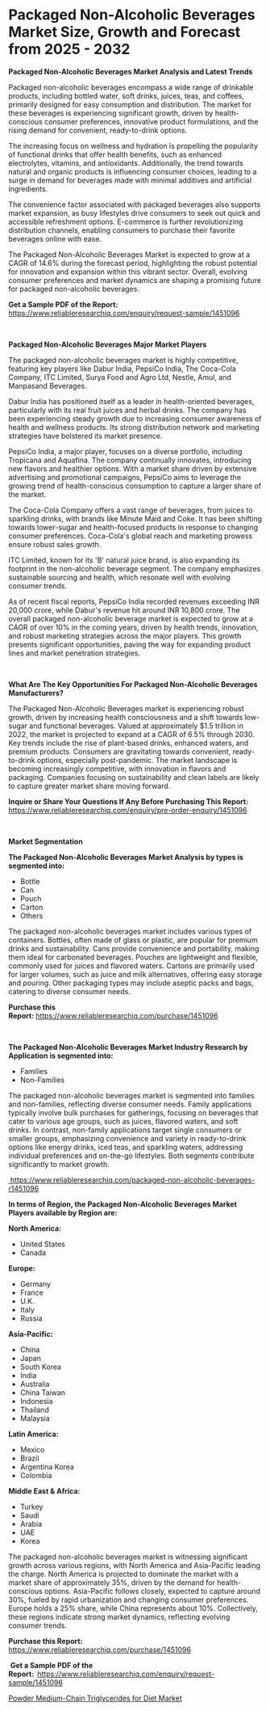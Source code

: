 <p><h1>Packaged Non-Alcoholic Beverages Market Size, Growth and Forecast from 2025 - 2032</h1></p><p><strong>Packaged Non-Alcoholic Beverages Market Analysis and Latest Trends</strong></p>
<p><p>Packaged non-alcoholic beverages encompass a wide range of drinkable products, including bottled water, soft drinks, juices, teas, and coffees, primarily designed for easy consumption and distribution. The market for these beverages is experiencing significant growth, driven by health-conscious consumer preferences, innovative product formulations, and the rising demand for convenient, ready-to-drink options. </p><p>The increasing focus on wellness and hydration is propelling the popularity of functional drinks that offer health benefits, such as enhanced electrolytes, vitamins, and antioxidants. Additionally, the trend towards natural and organic products is influencing consumer choices, leading to a surge in demand for beverages made with minimal additives and artificial ingredients. </p><p>The convenience factor associated with packaged beverages also supports market expansion, as busy lifestyles drive consumers to seek out quick and accessible refreshment options. E-commerce is further revolutionizing distribution channels, enabling consumers to purchase their favorite beverages online with ease. </p><p>The Packaged Non-Alcoholic Beverages Market is expected to grow at a CAGR of 14.6% during the forecast period, highlighting the robust potential for innovation and expansion within this vibrant sector. Overall, evolving consumer preferences and market dynamics are shaping a promising future for packaged non-alcoholic beverages.</p></p>
<p><strong>Get a Sample PDF of the Report:&nbsp;</strong> <a href="https://www.reliableresearchiq.com/enquiry/request-sample/1451096?utm_campaign=2396&utm_medium=2&utm_source=Github&utm_content=ia&utm_term=15022025&utm_id=packaged-non-alcoholic-beverages">https://www.reliableresearchiq.com/enquiry/request-sample/1451096</a></p>
<p>&nbsp;</p>
<p><strong>Packaged Non-Alcoholic Beverages Major Market Players</strong></p>
<p><p>The packaged non-alcoholic beverages market is highly competitive, featuring key players like Dabur India, PepsiCo India, The Coca-Cola Company, ITC Limited, Surya Food and Agro Ltd, Nestle, Amul, and Manpasand Beverages. </p><p>Dabur India has positioned itself as a leader in health-oriented beverages, particularly with its real fruit juices and herbal drinks. The company has been experiencing steady growth due to increasing consumer awareness of health and wellness products. Its strong distribution network and marketing strategies have bolstered its market presence.</p><p>PepsiCo India, a major player, focuses on a diverse portfolio, including Tropicana and Aquafina. The company continually innovates, introducing new flavors and healthier options. With a market share driven by extensive advertising and promotional campaigns, PepsiCo aims to leverage the growing trend of health-conscious consumption to capture a larger share of the market.</p><p>The Coca-Cola Company offers a vast range of beverages, from juices to sparkling drinks, with brands like Minute Maid and Coke. It has been shifting towards lower-sugar and health-focused products in response to changing consumer preferences. Coca-Cola's global reach and marketing prowess ensure robust sales growth.</p><p>ITC Limited, known for its 'B' natural juice brand, is also expanding its footprint in the non-alcoholic beverage segment. The company emphasizes sustainable sourcing and health, which resonate well with evolving consumer trends.</p><p>As of recent fiscal reports, PepsiCo India recorded revenues exceeding INR 20,000 crore, while Dabur's revenue hit around INR 10,800 crore. The overall packaged non-alcoholic beverage market is expected to grow at a CAGR of over 10% in the coming years, driven by health trends, innovation, and robust marketing strategies across the major players. This growth presents significant opportunities, paving the way for expanding product lines and market penetration strategies.</p></p>
<p>&nbsp;</p>
<p><strong>What Are The Key Opportunities For Packaged Non-Alcoholic Beverages Manufacturers?</strong></p>
<p><p>The Packaged Non-Alcoholic Beverages market is experiencing robust growth, driven by increasing health consciousness and a shift towards low-sugar and functional beverages. Valued at approximately $1.5 trillion in 2022, the market is projected to expand at a CAGR of 6.5% through 2030. Key trends include the rise of plant-based drinks, enhanced waters, and premium products. Consumers are gravitating towards convenient, ready-to-drink options, especially post-pandemic. The market landscape is becoming increasingly competitive, with innovation in flavors and packaging. Companies focusing on sustainability and clean labels are likely to capture greater market share moving forward.</p></p>
<p><strong>Inquire or Share Your Questions If Any Before Purchasing This Report:</strong> <a href="https://www.reliableresearchiq.com/enquiry/pre-order-enquiry/1451096?utm_campaign=2396&utm_medium=2&utm_source=Github&utm_content=ia&utm_term=15022025&utm_id=packaged-non-alcoholic-beverages">https://www.reliableresearchiq.com/enquiry/pre-order-enquiry/1451096</a></p>
<p>&nbsp;</p>
<p><strong>Market Segmentation</strong></p>
<p><strong>The Packaged Non-Alcoholic Beverages Market Analysis by types is segmented into:</strong></p>
<p><ul><li>Bottle</li><li>Can</li><li>Pouch</li><li>Carton</li><li>Others</li></ul></p>
<p><p>The packaged non-alcoholic beverages market includes various types of containers. Bottles, often made of glass or plastic, are popular for premium drinks and sustainability. Cans provide convenience and portability, making them ideal for carbonated beverages. Pouches are lightweight and flexible, commonly used for juices and flavored waters. Cartons are primarily used for larger volumes, such as juice and milk alternatives, offering easy storage and pouring. Other packaging types may include aseptic packs and bags, catering to diverse consumer needs.</p></p>
<p><strong>Purchase this Report:&nbsp;</strong><a href="https://www.reliableresearchiq.com/purchase/1451096?utm_campaign=2396&utm_medium=2&utm_source=Github&utm_content=ia&utm_term=15022025&utm_id=packaged-non-alcoholic-beverages">https://www.reliableresearchiq.com/purchase/1451096</a></p>
<p>&nbsp;</p>
<p><strong>The Packaged Non-Alcoholic Beverages Market Industry Research by Application is segmented into:</strong></p>
<p><ul><li>Families</li><li>Non-Families</li></ul></p>
<p><p>The packaged non-alcoholic beverages market is segmented into families and non-families, reflecting diverse consumer needs. Family applications typically involve bulk purchases for gatherings, focusing on beverages that cater to various age groups, such as juices, flavored waters, and soft drinks. In contrast, non-family applications target single consumers or smaller groups, emphasizing convenience and variety in ready-to-drink options like energy drinks, iced teas, and sparkling waters, addressing individual preferences and on-the-go lifestyles. Both segments contribute significantly to market growth.</p></p>
<p><a href="https://www.reliableresearchiq.com/packaged-non-alcoholic-beverages-r1451096?utm_campaign=2396&utm_medium=2&utm_source=Github&utm_content=ia&utm_term=15022025&utm_id=packaged-non-alcoholic-beverages">&nbsp;https://www.reliableresearchiq.com/packaged-non-alcoholic-beverages-r1451096</a></p>
<p><strong>In terms of Region, the Packaged Non-Alcoholic Beverages Market Players available by Region are:</strong></p>
<p>
    <p> <strong> North America: </strong>
        <ul>
            <li>United States</li>
            <li>Canada</li>
        </ul>
        </p> 
    <p> <strong> Europe: </strong>
        <ul>
            <li>Germany</li>
            <li>France</li>
            <li>U.K.</li>
            <li>Italy</li>
            <li>Russia</li>
        </ul>
        </p> 
    <p> <strong> Asia-Pacific: </strong>
        <ul>
            <li>China</li>
            <li>Japan</li>
            <li>South Korea</li>
            <li>India</li>
            <li>Australia</li>
            <li>China Taiwan</li>
            <li>Indonesia</li>
            <li>Thailand</li>
            <li>Malaysia</li>
        </ul>
        </p> 
    <p> <strong> Latin America: </strong>
        <ul>
            <li>Mexico</li>
            <li>Brazil</li>
            <li>Argentina Korea</li>
            <li>Colombia</li>
        </ul>
        </p> 
    <p> <strong> Middle East & Africa: </strong>
        <ul>
            <li>Turkey</li>
            <li>Saudi</li>
            <li>Arabia</li>
            <li>UAE</li>
            <li>Korea</li>
        </ul>
    </p>
    </p>
<p><p>The packaged non-alcoholic beverages market is witnessing significant growth across various regions, with North America and Asia-Pacific leading the charge. North America is projected to dominate the market with a market share of approximately 35%, driven by the demand for health-conscious options. Asia-Pacific follows closely, expected to capture around 30%, fueled by rapid urbanization and changing consumer preferences. Europe holds a 25% share, while China represents about 10%. Collectively, these regions indicate strong market dynamics, reflecting evolving consumer trends.</p></p>
<p><strong>Purchase this Report: </strong><a href="https://www.reliableresearchiq.com/purchase/1451096?utm_campaign=2396&utm_medium=2&utm_source=Github&utm_content=ia&utm_term=15022025&utm_id=packaged-non-alcoholic-beverages">https://www.reliableresearchiq.com/purchase/1451096</a></p>
<p>&nbsp;<strong>Get a Sample PDF of the Report:&nbsp;&nbsp;</strong><a href="https://www.reliableresearchiq.com/enquiry/request-sample/1451096?utm_campaign=2396&utm_medium=2&utm_source=Github&utm_content=ia&utm_term=15022025&utm_id=packaged-non-alcoholic-beverages">https://www.reliableresearchiq.com/enquiry/request-sample/1451096</a></p>
<p><strong></strong></p>
<p><p><a href="https://github.com/bolalfredia7777/Market-Research-Report-List-1/blob/main/powder-medium-chain-triglycerides-for-diet-market.md?utm_campaign=2396&utm_medium=2&utm_source=Github&utm_content=ia&utm_term=15022025&utm_id=packaged-non-alcoholic-beverages">Powder Medium-Chain Triglycerides for Diet Market</a></p></p>